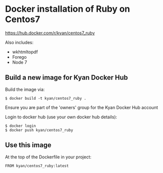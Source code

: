 # Docker installation of Ruby on Centos7

https://hub.docker.com/r/kyan/centos7_ruby

Also includes:

- wkhtmltopdf
- Forego
- Node 7

## Build a new image for Kyan Docker Hub

Build the image via:

    $ docker build -t kyan/centos7_ruby .

Ensure you are part of the 'owners' group for the Kyan Docker Hub account

Login to docker hub (use your own docker hub details):

    $ docker login
    $ docker push kyan/centos7_ruby

## Use this image

At the top of the Dockerfile in your project:

    FROM kyan/centos7_ruby:latest
